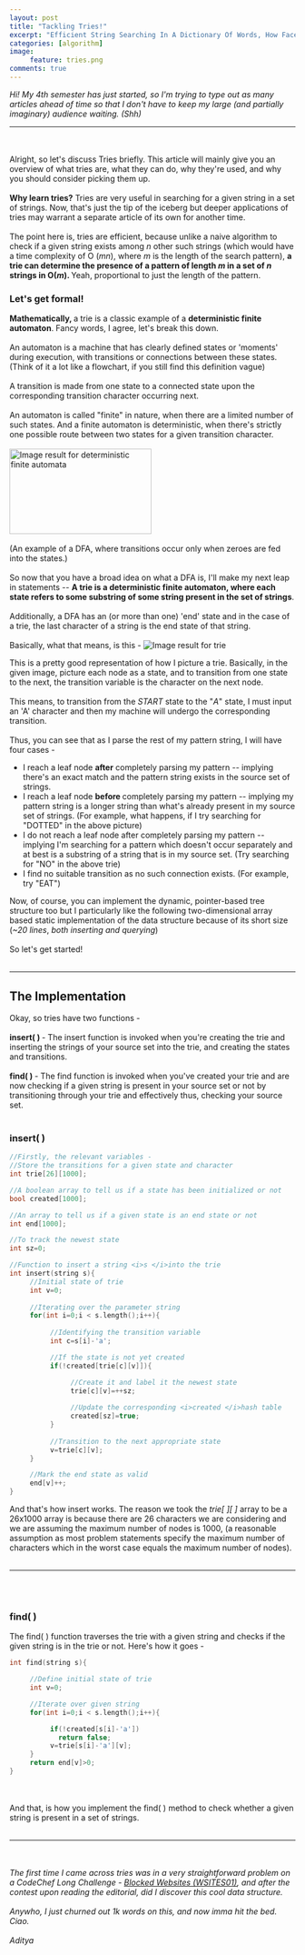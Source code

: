 ```yaml
---
layout: post
title: "Tackling Tries!"
excerpt: "Efficient String Searching In A Dictionary Of Words, How Facebook Searches In Its Database, And More!"
categories: [algorithm]
image:
     feature: tries.png
comments: true
---
```

<i>Hi! My 4th semester has just started, so I'm trying to type out as many articles ahead of time so that I don't have to keep my large (and partially imaginary) audience waiting. (Shh)</i>

<hr>
<br><br>
Alright, so let's discuss Tries briefly. This article will mainly give you an overview of what tries are, what they can do, why they're used, and why you should consider picking them up.
<br><br>
<b>Why learn tries?</b> Tries are very useful in searching for a given string in a set of strings. Now, that's just the tip of the iceberg but deeper applications of tries may warrant a separate article of its own for another time.
<br><br>
The point here is, tries are efficient, because unlike a naive algorithm to check if a given string exists among <i>n</i> other such strings (which would have a time complexity of O (<i>mn</i>), where <i>m </i>is the length of the search pattern), <b>a trie can determine the presence of a pattern of length </b><b><i>m </i></b><b>in a set of </b><i><b>n</b></i><b> strings in O(</b><i><b>m</b></i><b>). </b>Yeah, proportional to just the length of the pattern.
<h3>Let's get formal!</h3>
<b>Mathematically, </b>a trie is a classic example of a <b>deterministic finite automaton</b>. Fancy words, I agree, let's break this down.
<br><br>
An automaton is a machine that has clearly defined states or 'moments' during execution, with transitions or connections between these states. (Think of it a lot like a flowchart, if you still find this definition vague)
<br><br>
A transition is made from one state to a connected state upon the corresponding transition character occurring next.
<br><br>
An automaton is called "finite" in nature, when there are a limited number of such states. And a finite automaton is deterministic, when there's strictly one possible route between two states for a given transition character.
<br><br>
<img class="aligncenter" src="https://upload.wikimedia.org/wikipedia/commons/thumb/9/9d/DFAexample.svg/250px-DFAexample.svg.png" alt="Image result for deterministic finite automata" width="250" height="150">
<br><br> (An example of a DFA, where transitions occur only when zeroes are fed into the states.)
<br><br>
So now that you have a broad idea on what a DFA is, I'll make my next leap in statements -- <b>A trie is a deterministic finite automaton, where each state refers to some substring of some string present in the set of strings</b>.
<br><br>
Additionally, a DFA has an (or more than one) 'end' state and in the case of a trie, the last character of a string is the end state of that string.
<br><br>
Basically, what that means, is this -

<img src="https://qph.fs.quoracdn.net/main-qimg-aea35028c2d1fe08e27cb3bda001c41f-c" alt="Image result for trie">

This is a pretty good representation of how I picture a trie. Basically, in the given image, picture each node as a state, and to transition from one state to the next, the transition variable is the character on the next node.
<br><br>
This means, to transition from the <i>START</i> state to the "<i>A</i>" state, I must input an 'A' character and then my machine will undergo the corresponding transition.
<br><br>
Thus, you can see that as I parse the rest of my pattern string, I will have four cases -
<ul>
	<li>I reach a leaf node <b>after</b> completely parsing my pattern -- implying there's an exact match and the pattern string exists in the source set of strings.</li>
	<li>I reach a leaf node <b>before </b>completely parsing my pattern -- implying my pattern string is a longer string than what's already present in my source set of strings. (For example, what happens, if I try searching for "DOTTED" in the above picture)</li>
	<li>I do not reach a leaf node after completely parsing my pattern -- implying I'm searching for a pattern which doesn't occur separately and at best is a substring of a string that is in my source set. (Try searching for "NO" in the above trie)</li>
	<li>I find no suitable transition as no such connection exists. (For example, try "EAT")</li>
</ul>
Now, of course, you can implement the dynamic, pointer-based tree structure too but I particularly like the following two-dimensional array based static implementation of the data structure because of its short size (<i>~20 lines</i>, <i>both inserting and querying</i>)
<br><br>
So let's get started!
<br><br>
<hr>

<h2>The Implementation</h2>
Okay, so tries have two functions -
<br><br>
<b>insert( ) </b>- The insert function is invoked when you're creating the trie and inserting the strings of your source set into the trie, and creating the states and transitions.
<br><br>
<b>find( ) </b>- The find function is invoked when you've created your trie and are now checking if a given string is present in your source set or not by transitioning through your trie and effectively thus, checking your source set.
<br><br>
<h3>insert( )</h3>

```c++
//Firstly, the relevant variables -
//Store the transitions for a given state and character
int trie[26][1000];

//A boolean array to tell us if a state has been initialized or not
bool created[1000];

//An array to tell us if a given state is an end state or not
int end[1000];

//To track the newest state
int sz=0;

//Function to insert a string <i>s </i>into the trie
int insert(string s){
     //Initial state of trie
     int v=0; 
     
     //Iterating over the parameter string
     for(int i=0;i < s.length();i++){
          
          //Identifying the transition variable
          int c=s[i]-'a'; 

          //If the state is not yet created
          if(!created[trie[c][v]]){

               //Create it and label it the newest state
               trie[c][v]=++sz; 
         
               //Update the corresponding <i>created </i>hash table
               created[sz]=true; 
          } 
 
          //Transition to the next appropriate state
          v=trie[c][v]; 
     } 

     //Mark the end state as valid
     end[v]++;
}
```

And that's how insert works. The reason we took the <i>trie[ ][ ] </i>array to be a 26x1000 array is because there are 26 characters we are considering and we are assuming the maximum number of nodes is 1000, (a reasonable assumption as most problem statements specify the maximum number of characters which in the worst case equals the maximum number of nodes).
<br><br>
<hr>
<br><br>
<h3>find( )</h3>
The find( ) function traverses the trie with a given string and checks if the given string is in the trie or not. Here's how it goes -

```c++
int find(string s){

     //Define initial state of trie
     int v=0;

     //Iterate over given string
     for(int i=0;i < s.length();i++){

          if(!created[s[i]-'a'])
            return false;
          v=trie[s[i]-'a'][v];
     }
     return end[v]>0;
}
```

<br><br>
And that, is how you implement the find( ) method to check whether a given string is present in a set of strings.
<br><br>
<hr />
<br><br>
<i>The first time I came across tries was in a very straightforward problem on a CodeChef Long Challenge - </i><a href="https://www.codechef.com/MAY17/problems/WSITES01"><i>Blocked Websites (WSITES01)</i></a><i>, and after the contest upon reading the editorial, did I discover this cool data structure.</i>
<br><br>
<i>Anywho, I just churned out 1k words on this, and now imma hit the bed. Ciao.</i>
<br><br>
<i>Aditya</i>